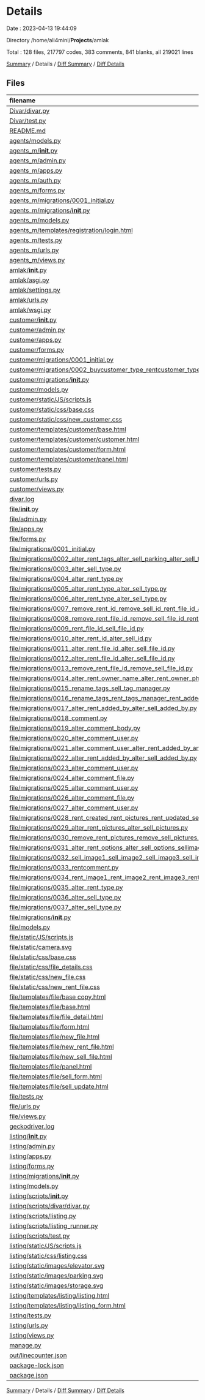 # Details

Date : 2023-04-13 19:44:09

Directory /home/ali4mini/__Projects__/amlak

Total : 128 files,  217797 codes, 383 comments, 841 blanks, all 219021 lines

[Summary](results.md) / Details / [Diff Summary](diff.md) / [Diff Details](diff-details.md)

## Files
| filename | language | code | comment | blank | total |
| :--- | :--- | ---: | ---: | ---: | ---: |
| [Divar/divar.py](/Divar/divar.py) | Python | 131 | 9 | 46 | 186 |
| [Divar/test.py](/Divar/test.py) | Python | 15 | 1 | 4 | 20 |
| [README.md](/README.md) | Markdown | 0 | 0 | 1 | 1 |
| [agents/models.py](/agents/models.py) | Python | 9 | 1 | 2 | 12 |
| [agents_m/__init__.py](/agents_m/__init__.py) | Python | 0 | 0 | 1 | 1 |
| [agents_m/admin.py](/agents_m/admin.py) | Python | 5 | 1 | 0 | 6 |
| [agents_m/apps.py](/agents_m/apps.py) | Python | 4 | 0 | 3 | 7 |
| [agents_m/auth.py](/agents_m/auth.py) | Python | 35 | 0 | 6 | 41 |
| [agents_m/forms.py](/agents_m/forms.py) | Python | 9 | 0 | 5 | 14 |
| [agents_m/migrations/0001_initial.py](/agents_m/migrations/0001_initial.py) | Python | 20 | 1 | 7 | 28 |
| [agents_m/migrations/__init__.py](/agents_m/migrations/__init__.py) | Python | 0 | 0 | 1 | 1 |
| [agents_m/models.py](/agents_m/models.py) | Python | 7 | 1 | 1 | 9 |
| [agents_m/templates/registration/login.html](/agents_m/templates/registration/login.html) | HTML | 18 | 0 | 2 | 20 |
| [agents_m/tests.py](/agents_m/tests.py) | Python | 1 | 1 | 2 | 4 |
| [agents_m/urls.py](/agents_m/urls.py) | Python | 8 | 0 | 2 | 10 |
| [agents_m/views.py](/agents_m/views.py) | Python | 19 | 1 | 0 | 20 |
| [amlak/__init__.py](/amlak/__init__.py) | Python | 0 | 0 | 1 | 1 |
| [amlak/asgi.py](/amlak/asgi.py) | Python | 4 | 8 | 5 | 17 |
| [amlak/settings.py](/amlak/settings.py) | Python | 81 | 27 | 33 | 141 |
| [amlak/urls.py](/amlak/urls.py) | Python | 11 | 15 | 2 | 28 |
| [amlak/wsgi.py](/amlak/wsgi.py) | Python | 4 | 8 | 5 | 17 |
| [customer/__init__.py](/customer/__init__.py) | Python | 0 | 0 | 1 | 1 |
| [customer/admin.py](/customer/admin.py) | Python | 10 | 1 | 5 | 16 |
| [customer/apps.py](/customer/apps.py) | Python | 4 | 0 | 3 | 7 |
| [customer/forms.py](/customer/forms.py) | Python | 10 | 0 | 3 | 13 |
| [customer/migrations/0001_initial.py](/customer/migrations/0001_initial.py) | Python | 26 | 1 | 7 | 34 |
| [customer/migrations/0002_buycustomer_type_rentcustomer_type.py](/customer/migrations/0002_buycustomer_type_rentcustomer_type.py) | Python | 17 | 1 | 6 | 24 |
| [customer/migrations/__init__.py](/customer/migrations/__init__.py) | Python | 0 | 0 | 1 | 1 |
| [customer/models.py](/customer/models.py) | Python | 24 | 7 | 7 | 38 |
| [customer/static/JS/scripts.js](/customer/static/JS/scripts.js) | JavaScript | 13 | 0 | 1 | 14 |
| [customer/static/css/base.css](/customer/static/css/base.css) | CSS | 34 | 0 | 25 | 59 |
| [customer/static/css/new_customer.css](/customer/static/css/new_customer.css) | CSS | 34 | 0 | 5 | 39 |
| [customer/templates/customer/base.html](/customer/templates/customer/base.html) | HTML | 21 | 0 | 6 | 27 |
| [customer/templates/customer/customer.html](/customer/templates/customer/customer.html) | HTML | 29 | 0 | 5 | 34 |
| [customer/templates/customer/form.html](/customer/templates/customer/form.html) | HTML | 62 | 0 | 4 | 66 |
| [customer/templates/customer/panel.html](/customer/templates/customer/panel.html) | HTML | 6 | 0 | 1 | 7 |
| [customer/tests.py](/customer/tests.py) | Python | 1 | 1 | 2 | 4 |
| [customer/urls.py](/customer/urls.py) | Python | 8 | 0 | 3 | 11 |
| [customer/views.py](/customer/views.py) | Python | 62 | 1 | 7 | 70 |
| [divar.log](/divar.log) | Log | 4 | 0 | 1 | 5 |
| [file/__init__.py](/file/__init__.py) | Python | 0 | 0 | 1 | 1 |
| [file/admin.py](/file/admin.py) | Python | 13 | 6 | 5 | 24 |
| [file/apps.py](/file/apps.py) | Python | 4 | 0 | 3 | 7 |
| [file/forms.py](/file/forms.py) | Python | 102 | 29 | 13 | 144 |
| [file/migrations/0001_initial.py](/file/migrations/0001_initial.py) | Python | 46 | 1 | 7 | 54 |
| [file/migrations/0002_alter_rent_tags_alter_sell_parking_alter_sell_tags.py](/file/migrations/0002_alter_rent_tags_alter_sell_parking_alter_sell_tags.py) | Python | 24 | 1 | 6 | 31 |
| [file/migrations/0003_alter_sell_type.py](/file/migrations/0003_alter_sell_type.py) | Python | 12 | 1 | 6 | 19 |
| [file/migrations/0004_alter_rent_type.py](/file/migrations/0004_alter_rent_type.py) | Python | 12 | 1 | 6 | 19 |
| [file/migrations/0005_alter_rent_type_alter_sell_type.py](/file/migrations/0005_alter_rent_type_alter_sell_type.py) | Python | 17 | 1 | 6 | 24 |
| [file/migrations/0006_alter_rent_type_alter_sell_type.py](/file/migrations/0006_alter_rent_type_alter_sell_type.py) | Python | 17 | 1 | 6 | 24 |
| [file/migrations/0007_remove_rent_id_remove_sell_id_rent_file_id_and_more.py](/file/migrations/0007_remove_rent_id_remove_sell_id_rent_file_id_and_more.py) | Python | 26 | 1 | 6 | 33 |
| [file/migrations/0008_remove_rent_file_id_remove_sell_file_id_rent_id_and_more.py](/file/migrations/0008_remove_rent_file_id_remove_sell_file_id_rent_id_and_more.py) | Python | 28 | 1 | 6 | 35 |
| [file/migrations/0009_rent_file_id_sell_file_id.py](/file/migrations/0009_rent_file_id_sell_file_id.py) | Python | 17 | 1 | 6 | 24 |
| [file/migrations/0010_alter_rent_id_alter_sell_id.py](/file/migrations/0010_alter_rent_id_alter_sell_id.py) | Python | 17 | 1 | 6 | 24 |
| [file/migrations/0011_alter_rent_file_id_alter_sell_file_id.py](/file/migrations/0011_alter_rent_file_id_alter_sell_file_id.py) | Python | 17 | 1 | 6 | 24 |
| [file/migrations/0012_alter_rent_file_id_alter_sell_file_id.py](/file/migrations/0012_alter_rent_file_id_alter_sell_file_id.py) | Python | 17 | 1 | 6 | 24 |
| [file/migrations/0013_remove_rent_file_id_remove_sell_file_id.py](/file/migrations/0013_remove_rent_file_id_remove_sell_file_id.py) | Python | 15 | 1 | 6 | 22 |
| [file/migrations/0014_alter_rent_owner_name_alter_rent_owner_phone_and_more.py](/file/migrations/0014_alter_rent_owner_name_alter_rent_owner_phone_and_more.py) | Python | 32 | 1 | 6 | 39 |
| [file/migrations/0015_rename_tags_sell_tag_manager.py](/file/migrations/0015_rename_tags_sell_tag_manager.py) | Python | 12 | 1 | 6 | 19 |
| [file/migrations/0016_rename_tags_rent_tags_manager_rent_added_by_and_more.py](/file/migrations/0016_rename_tags_rent_tags_manager_rent_added_by_and_more.py) | Python | 23 | 1 | 6 | 30 |
| [file/migrations/0017_alter_rent_added_by_alter_sell_added_by.py](/file/migrations/0017_alter_rent_added_by_alter_sell_added_by.py) | Python | 18 | 1 | 6 | 25 |
| [file/migrations/0018_comment.py](/file/migrations/0018_comment.py) | Python | 24 | 1 | 6 | 31 |
| [file/migrations/0019_alter_comment_body.py](/file/migrations/0019_alter_comment_body.py) | Python | 12 | 1 | 6 | 19 |
| [file/migrations/0020_alter_comment_user.py](/file/migrations/0020_alter_comment_user.py) | Python | 13 | 1 | 6 | 20 |
| [file/migrations/0021_alter_comment_user_alter_rent_added_by_and_more.py](/file/migrations/0021_alter_comment_user_alter_rent_added_by_and_more.py) | Python | 24 | 1 | 6 | 31 |
| [file/migrations/0022_alter_rent_added_by_alter_sell_added_by.py](/file/migrations/0022_alter_rent_added_by_alter_sell_added_by.py) | Python | 20 | 1 | 6 | 27 |
| [file/migrations/0023_alter_comment_user.py](/file/migrations/0023_alter_comment_user.py) | Python | 15 | 1 | 6 | 22 |
| [file/migrations/0024_alter_comment_file.py](/file/migrations/0024_alter_comment_file.py) | Python | 13 | 1 | 6 | 20 |
| [file/migrations/0025_alter_comment_user.py](/file/migrations/0025_alter_comment_user.py) | Python | 15 | 1 | 6 | 22 |
| [file/migrations/0026_alter_comment_file.py](/file/migrations/0026_alter_comment_file.py) | Python | 13 | 1 | 6 | 20 |
| [file/migrations/0027_alter_comment_user.py](/file/migrations/0027_alter_comment_user.py) | Python | 15 | 1 | 6 | 22 |
| [file/migrations/0028_rent_created_rent_pictures_rent_updated_sell_created_and_more.py](/file/migrations/0028_rent_created_rent_pictures_rent_updated_sell_created_and_more.py) | Python | 42 | 1 | 6 | 49 |
| [file/migrations/0029_alter_rent_pictures_alter_sell_pictures.py](/file/migrations/0029_alter_rent_pictures_alter_sell_pictures.py) | Python | 17 | 1 | 6 | 24 |
| [file/migrations/0030_remove_rent_pictures_remove_sell_pictures.py](/file/migrations/0030_remove_rent_pictures_remove_sell_pictures.py) | Python | 15 | 1 | 6 | 22 |
| [file/migrations/0031_alter_rent_options_alter_sell_options_sellimages_and_more.py](/file/migrations/0031_alter_rent_options_alter_sell_options_sellimages_and_more.py) | Python | 31 | 1 | 6 | 38 |
| [file/migrations/0032_sell_image1_sell_image2_sell_image3_sell_image4_and_more.py](/file/migrations/0032_sell_image1_sell_image2_sell_image3_sell_image4_and_more.py) | Python | 32 | 1 | 6 | 39 |
| [file/migrations/0033_rentcomment.py](/file/migrations/0033_rentcomment.py) | Python | 26 | 1 | 6 | 33 |
| [file/migrations/0034_rent_image1_rent_image2_rent_image3_rent_image4_and_more.py](/file/migrations/0034_rent_image1_rent_image2_rent_image3_rent_image4_and_more.py) | Python | 32 | 1 | 6 | 39 |
| [file/migrations/0035_alter_rent_type.py](/file/migrations/0035_alter_rent_type.py) | Python | 12 | 1 | 6 | 19 |
| [file/migrations/0036_alter_sell_type.py](/file/migrations/0036_alter_sell_type.py) | Python | 12 | 1 | 6 | 19 |
| [file/migrations/0037_alter_sell_type.py](/file/migrations/0037_alter_sell_type.py) | Python | 12 | 1 | 6 | 19 |
| [file/migrations/__init__.py](/file/migrations/__init__.py) | Python | 0 | 0 | 1 | 1 |
| [file/models.py](/file/models.py) | Python | 127 | 2 | 25 | 154 |
| [file/static/JS/scripts.js](/file/static/JS/scripts.js) | JavaScript | 28 | 11 | 6 | 45 |
| [file/static/camera.svg](/file/static/camera.svg) | XML | 13 | 1 | 0 | 14 |
| [file/static/css/base.css](/file/static/css/base.css) | CSS | 34 | 19 | 11 | 64 |
| [file/static/css/file_details.css](/file/static/css/file_details.css) | CSS | 10 | 0 | 0 | 10 |
| [file/static/css/new_file.css](/file/static/css/new_file.css) | CSS | 53 | 0 | 9 | 62 |
| [file/static/css/new_rent_file.css](/file/static/css/new_rent_file.css) | CSS | 53 | 0 | 9 | 62 |
| [file/templates/file/base copy.html](/file/templates/file/base%20copy.html) | HTML | 56 | 0 | 1 | 57 |
| [file/templates/file/base.html](/file/templates/file/base.html) | HTML | 34 | 0 | 7 | 41 |
| [file/templates/file/file_detail.html](/file/templates/file/file_detail.html) | HTML | 267 | 4 | 22 | 293 |
| [file/templates/file/form.html](/file/templates/file/form.html) | HTML | 14 | 0 | 2 | 16 |
| [file/templates/file/new_file.html](/file/templates/file/new_file.html) | HTML | 137 | 0 | 3 | 140 |
| [file/templates/file/new_rent_file.html](/file/templates/file/new_rent_file.html) | HTML | 97 | 0 | 62 | 159 |
| [file/templates/file/new_sell_file.html](/file/templates/file/new_sell_file.html) | HTML | 118 | 0 | 2 | 120 |
| [file/templates/file/panel.html](/file/templates/file/panel.html) | HTML | 6 | 0 | 1 | 7 |
| [file/templates/file/sell_form.html](/file/templates/file/sell_form.html) | HTML | 14 | 0 | 2 | 16 |
| [file/templates/file/sell_update.html](/file/templates/file/sell_update.html) | HTML | 59 | 2 | 8 | 69 |
| [file/tests.py](/file/tests.py) | Python | 1 | 1 | 2 | 4 |
| [file/urls.py](/file/urls.py) | Python | 13 | 5 | 4 | 22 |
| [file/views.py](/file/views.py) | Python | 232 | 40 | 43 | 315 |
| [geckodriver.log](/geckodriver.log) | Log | 2,423 | 0 | 1 | 2,424 |
| [listing/__init__.py](/listing/__init__.py) | Python | 0 | 0 | 1 | 1 |
| [listing/admin.py](/listing/admin.py) | Python | 1 | 1 | 2 | 4 |
| [listing/apps.py](/listing/apps.py) | Python | 4 | 0 | 3 | 7 |
| [listing/forms.py](/listing/forms.py) | Python | 27 | 1 | 5 | 33 |
| [listing/migrations/__init__.py](/listing/migrations/__init__.py) | Python | 0 | 0 | 1 | 1 |
| [listing/models.py](/listing/models.py) | Python | 1 | 1 | 2 | 4 |
| [listing/scripts/__init__.py](/listing/scripts/__init__.py) | Python | 0 | 0 | 1 | 1 |
| [listing/scripts/divar/divar.py](/listing/scripts/divar/divar.py) | Python | 121 | 13 | 44 | 178 |
| [listing/scripts/listing.py](/listing/scripts/listing.py) | Python | 215 | 114 | 45 | 374 |
| [listing/scripts/listing_runner.py](/listing/scripts/listing_runner.py) | Python | 5 | 2 | 2 | 9 |
| [listing/scripts/test.py](/listing/scripts/test.py) | Python | 1 | 0 | 1 | 2 |
| [listing/static/JS/scripts.js](/listing/static/JS/scripts.js) | JavaScript | 17 | 0 | 1 | 18 |
| [listing/static/css/listing.css](/listing/static/css/listing.css) | CSS | 63 | 0 | 14 | 77 |
| [listing/static/images/elevator.svg](/listing/static/images/elevator.svg) | XML | 4 | 0 | 0 | 4 |
| [listing/static/images/parking.svg](/listing/static/images/parking.svg) | XML | 12 | 0 | 0 | 12 |
| [listing/static/images/storage.svg](/listing/static/images/storage.svg) | XML | 6 | 1 | 1 | 8 |
| [listing/templates/listing/listing.html](/listing/templates/listing/listing.html) | HTML | 94 | 0 | 8 | 102 |
| [listing/templates/listing/listing_form.html](/listing/templates/listing/listing_form.html) | HTML | 116 | 0 | 7 | 123 |
| [listing/tests.py](/listing/tests.py) | Python | 1 | 1 | 2 | 4 |
| [listing/urls.py](/listing/urls.py) | Python | 6 | 0 | 3 | 9 |
| [listing/views.py](/listing/views.py) | Python | 50 | 3 | 3 | 56 |
| [manage.py](/manage.py) | Python | 15 | 3 | 5 | 23 |
| [out/linecounter.json](/out/linecounter.json) | JSON | 211,607 | 0 | 0 | 211,607 |
| [package-lock.json](/package-lock.json) | JSON | 26 | 0 | 1 | 27 |
| [package.json](/package.json) | JSON | 6 | 0 | 1 | 7 |

[Summary](results.md) / Details / [Diff Summary](diff.md) / [Diff Details](diff-details.md)